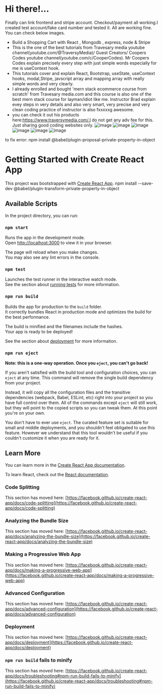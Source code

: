 # Hi there!...
   Finally can link frontend and stripe account. Checkout/payment all working.I created test account/fake card number and tested it. All are working fine.
   You can check below images.
-  Build a Shopping Cart with React , Mongodb , express, node & Stripe  
-  This is the one of the best tutorials from Travesary media youtube channel(youtube.com/@TraversyMedia)/ Guest Creators/ 
    Coopers Codes youtube channel(youtube.com/c/CooperCodes). Mr Coopers Codes explain precisely every step with just simple words especially for me is useContext hook.
-  This tutorials cover and explain React, Bootstrap, useState, useContext hooks, modal,Stripe, javscript array and
   mapping array with really simple words and very clearly. 
-  I already enrolled and bought 'mern stack ecommerce course from scratch' from Travesary media.com and this course is also one of the best mern stack course 
   for layman/idiot like me. Instructor Brad explain evey steps in very details and also very smart, very precise and very clean coding practice of instructor is 
   also fxxxxxg awesome.
-  you can check it out his products here:https://www.traversymedia.com/.I do not get any adv fee for this. Just sharing good coding websites only.
![image](https://github.com/Thein-Naing/estore-stripe/assets/117463446/042956dc-6f62-4531-af5c-bf6bf8a53589)
![image](https://github.com/Thein-Naing/estore-stripe/assets/117463446/ce60e83d-7c1a-49f1-985e-8635c8bf9f46)
![image](https://github.com/Thein-Naing/estore-stripe/assets/117463446/43d6579c-5eef-4d5d-a6ca-14dab128100f)
![image](https://github.com/Thein-Naing/estore-stripe/assets/117463446/ce525ea4-4627-435e-95fa-a6dc70747503)
![image](https://github.com/Thein-Naing/estore-stripe/assets/117463446/a1b89627-88d2-46f0-bc88-fa2c1320c1e9)
![image](https://github.com/Thein-Naing/estore-stripe/assets/117463446/e9a615ce-8903-4b4e-a5ec-4e7c16c84e62)





to fix error: npm install @babel/plugin-proposal-private-property-in-object



# Getting Started with Create React App

This project was bootstrapped with [Create React App](https://github.com/facebook/create-react-app).
npm install --save-dev @babel/plugin-transform-private-property-in-object

## Available Scripts

In the project directory, you can run:

### `npm start`

Runs the app in the development mode.\
Open [http://localhost:3000](http://localhost:3000) to view it in your browser.

The page will reload when you make changes.\
You may also see any lint errors in the console.

### `npm test`

Launches the test runner in the interactive watch mode.\
See the section about [running tests](https://facebook.github.io/create-react-app/docs/running-tests) for more information.

### `npm run build`

Builds the app for production to the `build` folder.\
It correctly bundles React in production mode and optimizes the build for the best performance.

The build is minified and the filenames include the hashes.\
Your app is ready to be deployed!

See the section about [deployment](https://facebook.github.io/create-react-app/docs/deployment) for more information.

### `npm run eject`

**Note: this is a one-way operation. Once you `eject`, you can't go back!**

If you aren't satisfied with the build tool and configuration choices, you can `eject` at any time. This command will remove the single build dependency from your project.

Instead, it will copy all the configuration files and the transitive dependencies (webpack, Babel, ESLint, etc) right into your project so you have full control over them. All of the commands except `eject` will still work, but they will point to the copied scripts so you can tweak them. At this point you're on your own.

You don't have to ever use `eject`. The curated feature set is suitable for small and middle deployments, and you shouldn't feel obligated to use this feature. However we understand that this tool wouldn't be useful if you couldn't customize it when you are ready for it.

## Learn More

You can learn more in the [Create React App documentation](https://facebook.github.io/create-react-app/docs/getting-started).

To learn React, check out the [React documentation](https://reactjs.org/).

### Code Splitting

This section has moved here: [https://facebook.github.io/create-react-app/docs/code-splitting](https://facebook.github.io/create-react-app/docs/code-splitting)

### Analyzing the Bundle Size

This section has moved here: [https://facebook.github.io/create-react-app/docs/analyzing-the-bundle-size](https://facebook.github.io/create-react-app/docs/analyzing-the-bundle-size)

### Making a Progressive Web App

This section has moved here: [https://facebook.github.io/create-react-app/docs/making-a-progressive-web-app](https://facebook.github.io/create-react-app/docs/making-a-progressive-web-app)

### Advanced Configuration

This section has moved here: [https://facebook.github.io/create-react-app/docs/advanced-configuration](https://facebook.github.io/create-react-app/docs/advanced-configuration)

### Deployment

This section has moved here: [https://facebook.github.io/create-react-app/docs/deployment](https://facebook.github.io/create-react-app/docs/deployment)

### `npm run build` fails to minify

This section has moved here: [https://facebook.github.io/create-react-app/docs/troubleshooting#npm-run-build-fails-to-minify](https://facebook.github.io/create-react-app/docs/troubleshooting#npm-run-build-fails-to-minify)
